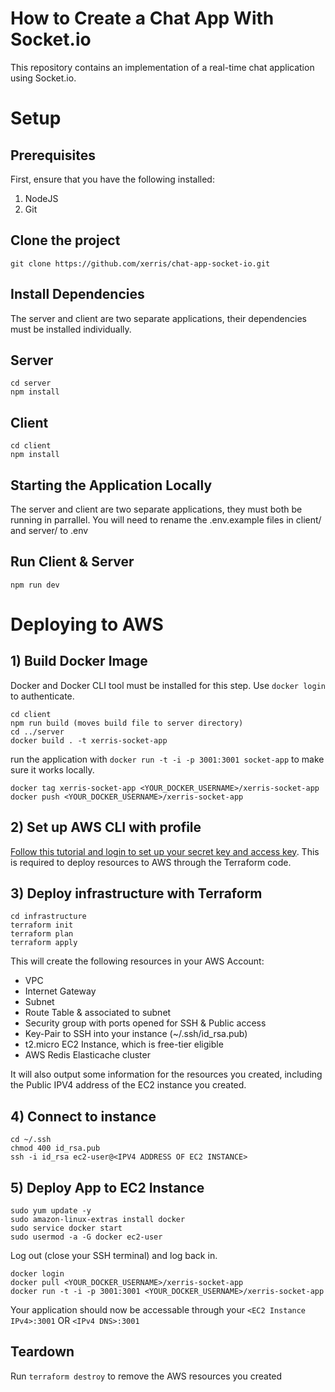 # How to Create a Chat App With Socket.io
This repository contains an implementation of a real-time chat application using Socket.io.

# Setup

## Prerequisites
First, ensure that you have the following installed:
1. NodeJS
2. Git
   
## Clone the project
```
git clone https://github.com/xerris/chat-app-socket-io.git
```

## Install Dependencies
The server and client are two separate applications, their dependencies must be installed individually.

## Server
```
cd server
npm install
```

## Client
```
cd client
npm install
```
## Starting the Application Locally
The server and client are two separate applications, they must both be running in parrallel. You will need to rename the .env.example files in client/ and server/ to .env

## Run Client & Server
```
npm run dev
```

# Deploying to AWS 
## 1) Build Docker Image

Docker and Docker CLI tool must be installed for this step. Use `docker login` to authenticate.
```
cd client
npm run build (moves build file to server directory)
cd ../server
docker build . -t xerris-socket-app
```
run the application with `docker run -t -i -p 3001:3001 socket-app` to make sure it works locally. 
```
docker tag xerris-socket-app <YOUR_DOCKER_USERNAME>/xerris-socket-app
docker push <YOUR_DOCKER_USERNAME>/xerris-socket-app
````

## 2) Set up AWS CLI with profile

[Follow this tutorial and login to set up your secret key and access key](https://docs.aws.amazon.com/polly/latest/dg/setup-aws-cli.html). This is required to deploy resources to AWS through the Terraform code.

## 3) Deploy infrastructure with Terraform

```
cd infrastructure
terraform init
terraform plan
terraform apply
```
This will create the following resources in your AWS Account:
* VPC
* Internet Gateway
* Subnet
* Route Table & associated to subnet
* Security group with ports opened for SSH & Public access
* Key-Pair to SSH into your instance (~/.ssh/id_rsa.pub)
* t2.micro EC2 Instance, which is free-tier eligible
* AWS Redis Elasticache cluster

It will also output some information for the resources you created, including the Public IPV4 address of the EC2 instance you created.

## 4) Connect to instance
```
cd ~/.ssh
chmod 400 id_rsa.pub
ssh -i id_rsa ec2-user@<IPV4 ADDRESS OF EC2 INSTANCE>
```

## 5) Deploy App to EC2 Instance
```
sudo yum update -y
sudo amazon-linux-extras install docker
sudo service docker start
sudo usermod -a -G docker ec2-user
```
Log out (close your SSH terminal) and log back in.
```
docker login
docker pull <YOUR_DOCKER_USERNAME>/xerris-socket-app
docker run -t -i -p 3001:3001 <YOUR_DOCKER_USERNAME>/xerris-socket-app
```

Your application should now be accessable through your `<EC2 Instance IPv4>:3001` OR `<IPv4 DNS>:3001`

## Teardown
Run `terraform destroy` to remove the AWS resources you created